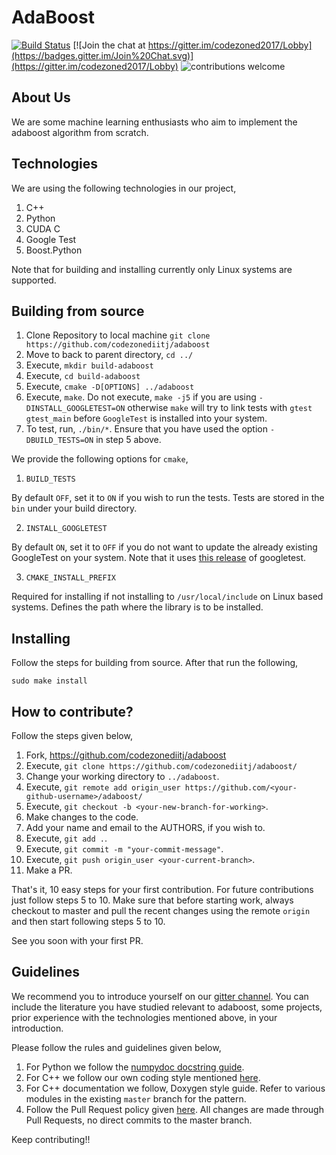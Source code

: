 AdaBoost
========

[![Build Status](https://travis-ci.com/codezonediitj/adaboost.svg?branch=master)](https://travis-ci.com/codezonediitj/adaboost) [![Join the chat at https://gitter.im/codezoned2017/Lobby](https://badges.gitter.im/Join%20Chat.svg)](https://gitter.im/codezoned2017/Lobby) ![contributions welcome](https://img.shields.io/badge/contributions-welcome-brightgreen.svg?style=flat)

About Us
--------

We are some machine learning enthusiasts who aim to implement the adaboost algorithm from scratch.

Technologies
------------

We are using the following technologies in our project,

1. C++
2. Python
3. CUDA C
4. Google Test
5. Boost.Python

Note that for building and installing currently only Linux systems are supported.

Building from source
--------------------

1. Clone Repository to local machine `git clone https://github.com/codezonediitj/adaboost`
2. Move to back to parent directory, `cd ../`
3. Execute, `mkdir build-adaboost`
4. Execute, `cd build-adaboost`
5. Execute, `cmake -D[OPTIONS] ../adaboost`
6. Execute, `make`. Do not execute, `make -j5` if you are using `-DINSTALL_GOOGLETEST=ON` otherwise `make` will try to link tests with `gtest gtest_main` before `GoogleTest` is installed into your system.
7. To test, run, `./bin/*`. Ensure that you have used the option `-DBUILD_TESTS=ON` in step 5 above.

We provide the following options for `cmake`,

1. `BUILD_TESTS`

By default `OFF`, set it to `ON` if you wish to run the tests. Tests are stored in the `bin` under your build directory.

2. `INSTALL_GOOGLETEST`

By default `ON`, set it to `OFF` if you do not want to update the already existing GoogleTest on your system. Note that it uses [this release](https://github.com/google/googletest/archive/release-1.10.0.tar.gz) of googletest.

3. `CMAKE_INSTALL_PREFIX`

Required for installing if not installing to `/usr/local/include` on Linux based systems. Defines the path where the library is to be installed.

Installing
----------

Follow the steps for building from source. After that run the following,

```
sudo make install
```

How to contribute?
------------------

Follow the steps given below,

1. Fork, https://github.com/codezonediitj/adaboost
2. Execute, `git clone https://github.com/codezonediitj/adaboost/`
3. Change your working directory to `../adaboost`.
4. Execute, `git remote add origin_user https://github.com/<your-github-username>/adaboost/`
5. Execute, `git checkout -b <your-new-branch-for-working>`.
6. Make changes to the code.
7. Add your name and email to the AUTHORS, if you wish to.
8. Execute, `git add .`.
9. Execute, `git commit -m "your-commit-message"`.
10. Execute, `git push origin_user <your-current-branch>`.
11. Make a PR.

That's it, 10 easy steps for your first contribution. For future contributions just follow steps 5 to 10. Make sure that before starting work, always checkout to master and pull the recent changes using the remote `origin` and then start following steps 5 to 10.

See you soon with your first PR.

Guidelines
----------

We recommend you to introduce yourself on our [gitter channel](https://gitter.im/codezoned2017/Lobby). You can include the literature you have studied relevant to adaboost, some projects, prior experience with the technologies mentioned above, in your introduction.

Please follow the rules and guidelines given below,

1. For Python we follow the [numpydoc docstring guide](https://numpydoc.readthedocs.io/en/latest/format.html).
2. For C++ we follow our own coding style mentioned [here](https://github.com/codezonediitj/adaboost/issues/3#issuecomment-581055358).
3. For C++ documentation we follow, Doxygen style guide. Refer to various modules in the existing `master` branch for the pattern.
4. Follow the Pull Request policy given [here](https://github.com/codezonediitj/adaboost/wiki/Pull-Request-Policy). All changes are made through Pull Requests, no direct commits to the master branch.

Keep contributing!!
